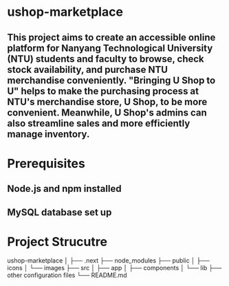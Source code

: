 ﻿# ushop-marketplace
## This project aims to create an accessible online platform for Nanyang Technological University (NTU) students and faculty to browse, check stock availability, and purchase NTU merchandise conveniently. "Bringing U Shop to U" helps to make the purchasing process at NTU's merchandise store, U Shop, to be more convenient. Meanwhile, U Shop's admins can also streamline sales and more efficiently manage inventory.

# Prerequisites
## Node.js and npm installed
## MySQL database set up

# Project Strucutre
ushop-marketplace
│
├── .next
├── node_modules
├── public
│   ├── icons
│   └── images
├── src
│   ├── app
│   ├── components
│   └── lib
├── other configuration files
└── README.md
